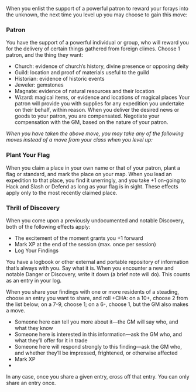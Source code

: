 When you enlist the support of a powerful patron to reward your forays into the unknown, the next time you level up you may choose to gain this move:

### Patron

You have the support of a powerful individual or group, who will reward you for the delivery of certain things gathered from foreign climes. Choose 1 patron, and the thing they want:

* Church: evidence of church’s history, divine presence or opposing deity
* Guild: location and proof of materials useful to the guild
* Historian: evidence of historic events
* Jeweler: gemstones
* Magnate: evidence of natural resources and their location
* Wizard: magical items, or evidence and locations of magical places
  Your patron will provide you with supplies for any expedition you undertake on their behalf, within reason. When you deliver the desired news or goods to your patron, you are compensated. Negotiate your compensation with the GM, based on the nature of your patron.

*When you have taken the above move, you may take any of the following moves instead of a move from your class when you level up:*

### Plant Your Flag

When you claim a place in your own name or that of your patron, plant a flag or standard, and mark the place on your map. When you lead an expedition to that place, you find it unerringly, and you take +1 on-going to Hack and Slash or Defend as long as your flag is in sight. These effects apply only to the most recently claimed place.

### Thrill of Discovery

When you come upon a previously undocumented and notable Discovery, both of the following effects apply:

* The excitement of the moment grants you +1 forward
* Mark XP at the end of the session (max. once per session)
* Log Your Findings

You have a logbook or other external and portable repository of information that’s always with you. Say what it is. When you encounter a new and notable Danger or Discovery, write it down (a brief note will do). This counts as an entry in your log.

When you share your findings with one or more residents of a steading, choose an entry you want to share, and roll +CHA: on a 10+, choose 2 from the list below; on a 7-9, choose 1; on a 6-, choose 1, but the GM also makes a move.

* Someone here can tell you more about it—the GM will say who, and what they know
* Someone here is interested in this information—ask the GM who, and what they’ll offer for it in trade
* Someone here will respond strongly to this finding—ask the GM who, and whether they’ll be impressed, frightened, or otherwise affected
* Mark XP
* 

In any case, once you share a given entry, cross off that entry. You can only share an entry once.
